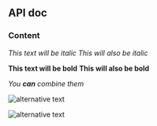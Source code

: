 ## API doc

### Content

*This text will be italic*
_This will also be italic_

**This text will be bold**
__This will also be bold__

_You **can** combine them_

![alternative text](http://www.plantuml.com/plantuml/proxy?src=https://raw.githubusercontent.com/KITSIlyaMiflig/Markdown-test/master/diagram1.uml)

![alternative text](http://www.plantuml.com/plantuml/proxy?src=https://raw.githubusercontent.com/KITSIlyaMiflig/Markdown-test/master/diagram2.uml)
